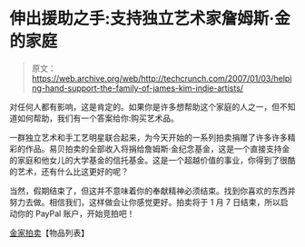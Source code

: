 # 伸出援助之手:支持独立艺术家詹姆斯·金的家庭

> 原文：<https://web.archive.org/web/http://techcrunch.com/2007/01/03/helping-hand-support-the-family-of-james-kim-indie-artists/>

对任何人都有影响，这是肯定的。如果你是许多想帮助这个家庭的人之一，但不知道如何帮助，我们有一个答案给你:购买艺术品。

一群独立艺术和手工艺明星联合起来，为今天开始的一系列拍卖捐赠了许多许多精彩的作品。易贝拍卖的全部收入将捐给詹姆斯·金纪念基金，这是一个直接支持金的家庭和他女儿的大学基金的信托基金。这是一个超越价值的事业，你得到了很酷的艺术，还有什么比这更好的呢？

当然，假期结束了，但这并不意味着你的奉献精神必须结束。找到你喜欢的东西并努力去做。相信我们，这样做会让你感觉更好。拍卖将于 1 月 7 日结束，所以启动你的 PayPal 账户，开始竞拍吧！

[金家拍卖](https://web.archive.org/web/20160402025758/http://kimfamilyauction.typepad.com/)【物品列表】